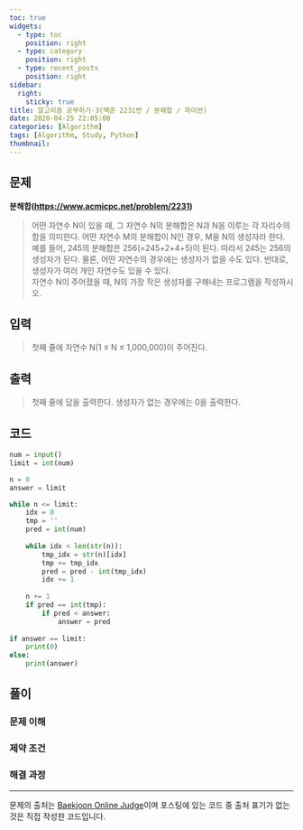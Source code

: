 ```yaml
---
toc: true
widgets:
  - type: toc
    position: right
  - type: category
    position: right
  - type: recent_posts
    position: right
sidebar:
  right:
    sticky: true
title: 알고리즘 공부하기-3(백준 2231번 / 분해합 / 파이썬)
date: 2020-04-25 22:05:00
categories: [Algorithm]
tags: [Algorithm, Study, Python]
thumbnail:
---
```


## 문제
**분해합(https://www.acmicpc.net/problem/2231)**
> 어떤 자연수 N이 있을 때, 그 자연수 N의 분해합은 N과 N을 이루는 각 자리수의 합을 의미한다. 어떤 자연수 M의 분해합이 N인 경우, M을 N의 생성자라 한다. 예를 들어, 245의 분해합은 256(=245+2+4+5)이 된다. 따라서 245는 256의 생성자가 된다. 물론, 어떤 자연수의 경우에는 생성자가 없을 수도 있다. 반대로, 생성자가 여러 개인 자연수도 있을 수 있다.
<br>자연수 N이 주어졌을 때, N의 가장 작은 생성자를 구해내는 프로그램을 작성하시오.

<!-- more -->

## 입력
> 첫째 줄에 자연수 N(1 ≤ N ≤ 1,000,000)이 주어진다.

## 출력
> 첫째 줄에 답을 출력한다. 생성자가 없는 경우에는 0을 출력한다.

## 코드
```python
num = input()
limit = int(num)

n = 0
answer = limit

while n <= limit:
    idx = 0
    tmp = ''
    pred = int(num)
    
    while idx < len(str(n)):
        tmp_idx = str(n)[idx]
        tmp += tmp_idx
        pred = pred - int(tmp_idx)
        idx += 1
        
    n += 1
    if pred == int(tmp):
        if pred < answer:
            answer = pred
            
if answer == limit:
    print(0)
else:
    print(answer)
```

## 풀이
### 문제 이해

### 제약 조건

### 해결 과정

---

문제의 출처는 [Baekjoon Online Judge](https://www.acmicpc.net/)이며 포스팅에 있는 코드 중 출처 표기가 없는 것은 직접 작성한 코드입니다.